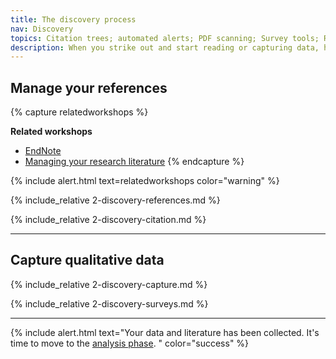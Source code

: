```yaml
---
title: The discovery process
nav: Discovery
topics: Citation trees; automated alerts; PDF scanning; Survey tools; Reference management; 
description: When you strike out and start reading or capturing data, how will you make sure that everything you're doing is captured? How will you make sure that you've found all the papers you should be looking for? 
---
```


## Manage your references

{% capture relatedworkshops %}

**Related workshops**

- [EndNote](https://app.secure.griffith.edu.au/events/search?sdata=endnote)
- [Managing your research literature](https://app.secure.griffith.edu.au/events/search?sdata="Managing+your+research+literature")
{% endcapture %}

{% include alert.html text=relatedworkshops color="warning" %}

{% include_relative 2-discovery-references.md %}

{% include_relative 2-discovery-citation.md %}

----

## Capture qualitative data

{% include_relative 2-discovery-capture.md %}

{% include_relative 2-discovery-surveys.md %}

----

{% include alert.html text="Your data and literature has been collected. It's time to move to the [analysis phase](3-analysis.md). " color="success" %}